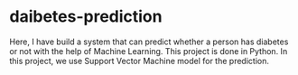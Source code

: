# daibetes-prediction

Here, I have build a system that can predict whether a person has diabetes or not with the help of Machine Learning. This project is done in Python. In this project, we use Support Vector Machine model for the prediction.
